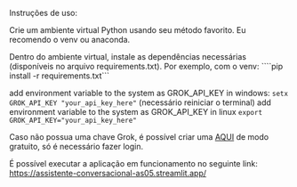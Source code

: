 Instruções de uso:

Crie um ambiente virtual Python usando seu método favorito. Eu recomendo o venv ou anaconda.

Dentro do ambiente virtual, instale as dependências necessárias (disponíveis no arquivo requirements.txt). Por exemplo, com o venv: ````pip install -r requirements.txt```

add environment variable to the system as GROK_API_KEY in windows:
```setx GROK_API_KEY "your_api_key_here"``` (necessário reiniciar o terminal)
add environment variable to the system as GROK_API_KEY in linux
```export GROK_API_KEY="your_api_key_here"```

Caso não possua uma chave Grok, é possível criar uma [AQUI](https://console.groq.com/keys) de modo gratuito, só é necessário fazer login.

É possível executar a aplicação em funcionamento no seguinte link: https://assistente-conversacional-as05.streamlit.app/
